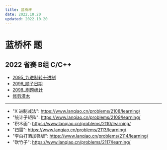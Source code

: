 ```yaml
---
title: 蓝桥杯
date: 2022.10.20
updated: 2022.10.20
---
```


# 蓝桥杯 题

## 2022 省赛 B组 C/C++

- [2095_九进制转十进制](2095_九进制转十进制.md)
- [2096_顺子日期](2096_顺子日期.md)
- [2098_刷题统计](2098_刷题统计.md)
- [修剪灌木](2107_修剪灌木.md)

---

- "X 进制减法": https://www.lanqiao.cn/problems/2108/learning/
- "统计子矩阵": https://www.lanqiao.cn/problems/2109/learning/
- "积木画": https://www.lanqiao.cn/problems/2110/learning/
- "扫雷": https://www.lanqiao.cn/problems/2113/learning/
- "李白打酒加强版": https://www.lanqiao.cn/problems/2114/learning/
- "砍竹子": https://www.lanqiao.cn/problems/2117/learning/

